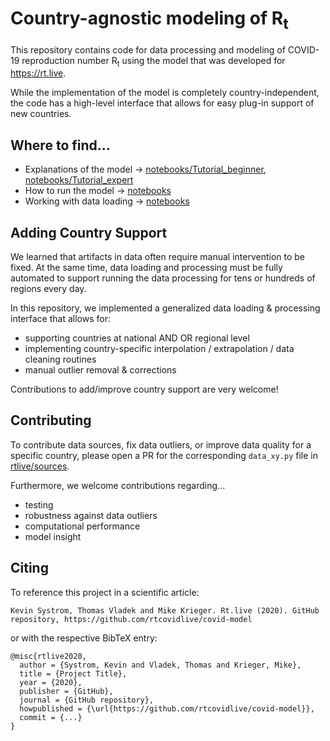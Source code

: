 # Country-agnostic modeling of R<sub>t</sub>
This repository contains code for data processing and modeling of COVID-19 reproduction number R<sub>t</sub>
using the model that was developed for https://rt.live.

While the implementation of the model is completely country-independent, the code has a high-level interface that allows
for easy plug-in support of new countries.

<!-- __Because this code is running *in production*, the maintainers of this repository are *very* conservative about merging any PRs.__ -->

## Where to find...
+ Explanations of the model &rarr; [notebooks/Tutorial_beginner](notebooks/Tutorial_beginner.ipynb), [notebooks/Tutorial_expert](notebooks/Tutorial_expert.ipynb)
+ How to run the model &rarr; [notebooks](notebooks/Tutorial_running.ipynb)
+ Working with data loading &rarr; [notebooks](notebooks/Tutorial_dataloading.ipynb)


## Adding Country Support
We learned that artifacts in data often require manual intervention to be fixed.
At the same time, data loading and processing must be fully automated to support running the data processing
for tens or hundreds of regions every day.

In this repository, we implemented a generalized data loading & processing interface that allows for:
+ supporting countries at national AND OR regional level
+ implementing country-specific interpolation / extrapolation / data cleaning routines
+ manual outlier removal & corrections

Contributions to add/improve country support are very welcome!

## Contributing
To contribute data sources, fix data outliers, or improve data quality for a specific country,
please open a PR for the corresponding `data_xy.py` file in [rtlive/sources](rtlive/sources).

Furthermore, we welcome contributions regarding...
+ testing
+ robustness against data outliers
+ computational performance
+ model insight

## Citing
To reference this project in a scientific article:
```
Kevin Systrom, Thomas Vladek and Mike Krieger. Rt.live (2020). GitHub repository, https://github.com/rtcovidlive/covid-model
```
or with the respective BibTeX entry:
```
@misc{rtlive2020,
  author = {Systrom, Kevin and Vladek, Thomas and Krieger, Mike},
  title = {Project Title},
  year = {2020},
  publisher = {GitHub},
  journal = {GitHub repository},
  howpublished = {\url{https://github.com/rtcovidlive/covid-model}},
  commit = {...}
}
```
